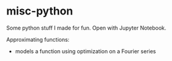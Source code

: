 # misc-python
Some python stuff I made for fun. Open with Jupyter Notebook.

Approximating functions:
- models a function using optimization on a Fourier series
